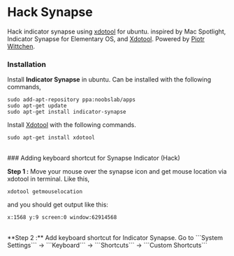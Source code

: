 # Hack Synapse

Hack indicator synapse using [xdotool](https://github.com/jordansissel/xdotool) for ubuntu. 
inspired by Mac Spotlight, Indicator Synapse for Elementary OS, and [Xdotool](https://github.com/jordansissel/xdotool). Powered by [Piotr Wittchen](http://blog.wittchen.biz.pl/synapse-indicator-spotlight-for-ubuntu/).


### Installation
Install **Indicator Synapse** in ubuntu. Can be installed with the following commands,

```
sudo add-apt-repository ppa:noobslab/apps 
sudo apt-get update
sudo apt-get install indicator-synapse

```

Install [Xdotool](https://github.com/jordansissel/xdotool) with the following commands.

```
sudo apt-get install xdotool

```

<br>
### Adding keyboard shortcut for Synapse Indicator (Hack)

**Step 1 :** Move your mouse over the synapse icon and get mouse location via xdotool in terminal. Like this,


```
xdotool getmouselocation
```
and you should get output like this:
```
x:1568 y:9 screen:0 window:62914568
```
<br>
**Step 2 :** Add keyboard shortcut for Indicator Synapse. Go to
```System Settings``` -> ```Keyboard``` -> ```Shortcuts``` -> ```Custom Shortcuts```

